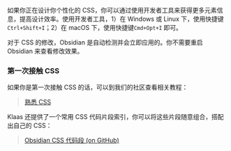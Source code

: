 如果你正在设计你个性化的 CSS，你可以通过使用开发者工具来获得更多元素信息，提高设计效率。使用开发者工具，1）在 Windows 或 Linux 下，使用快捷键`Ctrl+Shift+I`；2）在 macOS 下，使用快捷键`Cmd+Opt+I` 即可。

对于 CSS 的修改，Obsidian 是自动检测并会立即应用的。你不需要重启 Obsidian 来查看修改效果。


### 第一次接触 CSS

如果你是第一次接触 CSS 的话，可以到我们的社区查看相关教程：

> [熟悉 CSS](https://forum.obsidian.md/t/getting-comfortable-with-obsidian-css/133)

Klaas 还提供了一个常用 CSS 代码片段索引，你可以将这些片段随意组合，搭配出自己的 CSS：

> [Obsidian CSS 代码段 (on GitHub)](https://github.com/Dmitriy-Shulha/obsidian-css-snippets/tree/master/Snippets)